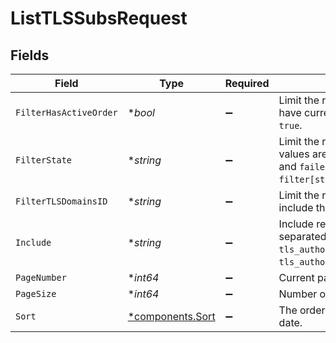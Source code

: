 # ListTLSSubsRequest


## Fields

| Field                                                                                                                                                                                      | Type                                                                                                                                                                                       | Required                                                                                                                                                                                   | Description                                                                                                                                                                                | Example                                                                                                                                                                                    |
| ------------------------------------------------------------------------------------------------------------------------------------------------------------------------------------------ | ------------------------------------------------------------------------------------------------------------------------------------------------------------------------------------------ | ------------------------------------------------------------------------------------------------------------------------------------------------------------------------------------------ | ------------------------------------------------------------------------------------------------------------------------------------------------------------------------------------------ | ------------------------------------------------------------------------------------------------------------------------------------------------------------------------------------------ |
| `FilterHasActiveOrder`                                                                                                                                                                     | **bool*                                                                                                                                                                                    | :heavy_minus_sign:                                                                                                                                                                         | Limit the returned subscriptions to those that have currently active orders. Permitted values: `true`.<br/>                                                                                |                                                                                                                                                                                            |
| `FilterState`                                                                                                                                                                              | **string*                                                                                                                                                                                  | :heavy_minus_sign:                                                                                                                                                                         | Limit the returned subscriptions by state. Valid values are `pending`, `processing`, `issued`, `renewing`, and `failed`. Accepts parameters: `not` (e.g., `filter[state][not]=renewing`).<br/> |                                                                                                                                                                                            |
| `FilterTLSDomainsID`                                                                                                                                                                       | **string*                                                                                                                                                                                  | :heavy_minus_sign:                                                                                                                                                                         | Limit the returned subscriptions to those that include the specific domain.                                                                                                                |                                                                                                                                                                                            |
| `Include`                                                                                                                                                                                  | **string*                                                                                                                                                                                  | :heavy_minus_sign:                                                                                                                                                                         | Include related objects. Optional, comma-separated values. Permitted values: `tls_authorizations` and `tls_authorizations.globalsign_email_challenge`.<br/>                                | tls_authorizations                                                                                                                                                                         |
| `PageNumber`                                                                                                                                                                               | **int64*                                                                                                                                                                                   | :heavy_minus_sign:                                                                                                                                                                         | Current page.                                                                                                                                                                              | 1                                                                                                                                                                                          |
| `PageSize`                                                                                                                                                                                 | **int64*                                                                                                                                                                                   | :heavy_minus_sign:                                                                                                                                                                         | Number of records per page.                                                                                                                                                                | 20                                                                                                                                                                                         |
| `Sort`                                                                                                                                                                                     | [*components.Sort](../../models/components/sort.md)                                                                                                                                        | :heavy_minus_sign:                                                                                                                                                                         | The order in which to list the results by creation date.                                                                                                                                   |                                                                                                                                                                                            |